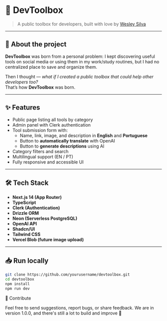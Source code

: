 # 🧰 DevToolbox

> A public toolbox for developers, built with love by [Wesley Silva](https://www.linkedin.com/in/wesley-junio/)

---

## 📌 About the project

**DevToolbox** was born from a personal problem: I kept discovering useful tools on social media or using them in my work/study routines, but I had no centralized place to save and organize them.

Then I thought — *what if I created a public toolbox that could help other developers too?*  
That’s how **DevToolbox** was born.

---

## ✨ Features

- Public page listing all tools by category
- Admin panel with Clerk authentication
- Tool submission form with:
  - Name, link, image, and description in **English** and **Portuguese**
  - Button to **automatically translate** with OpenAI
  - Button to **generate descriptions** using AI
- Category filters and search
- Multilingual support (EN / PT)
- Fully responsive and accessible UI

---

## 🛠️ Tech Stack

- **Next.js 14 (App Router)**
- **TypeScript**
- **Clerk (Authentication)**
- **Drizzle ORM**
- **Neon (Serverless PostgreSQL)**
- **OpenAI API**
- **Shadcn/UI**
- **Tailwind CSS**
- **Vercel Blob (future image upload)**

---

## 📥 Run locally

```bash
git clone https://github.com/yourusername/devtoolbox.git
cd devtoolbox
npm install
npm run dev
```


🤝 Contribute

Feel free to send suggestions, report bugs, or share feedback.
We are in version 1.0.0, and there's still a lot to build and improve 🚀
